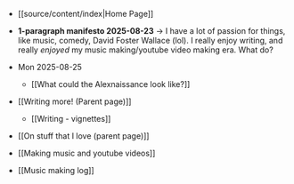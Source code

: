 - [[source/content/index|Home Page]]
- **1-paragraph manifesto 2025-08-23** → I have a lot of passion for things, like music, comedy, David Foster Wallace (lol). I really enjoy writing, and really *enjoyed* my music making/youtube video making era. What do?

- Mon 2025-08-25
	- [[What could the Alexnaissance look like?]]

- [[Writing more! (Parent page)]]
	- [[Writing - vignettes]]
- [[On stuff that I love (parent page)]]
- [[Making music and youtube videos]]
- [[Music making log]]